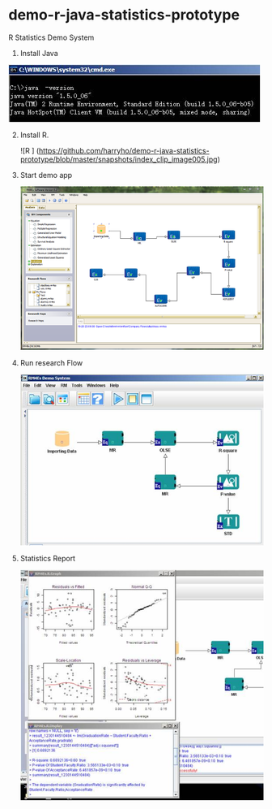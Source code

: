 # demo-r-java-statistics-prototype

R Statistics Demo System 

1. Install Java 

  ![Java ](https://github.com/harryho/demo-r-java-statistics-prototype/blob/master/snapshots/index_clip_image002.jpg)

2. Install R.
 
   ![R ] (https://github.com/harryho/demo-r-java-statistics-prototype/blob/master/snapshots/index_clip_image005.jpg)

3. Start demo app
 
   ![RM4ES](https://github.com/harryho/demo-r-java-statistics-prototype/blob/master/snapshots/rm4es_demo_s.png)


4. Run research Flow

    ![R flow ](https://github.com/harryho/demo-r-java-statistics-prototype/blob/master/snapshots/index_clip_image002_0003.jpg)

5. Statistics Report

    ![Statistics ](https://github.com/harryho/demo-r-java-statistics-prototype/blob/master/snapshots/index_clip_image046.jpg)

 



